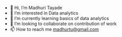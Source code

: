 - 👋 Hi, I’m Madhuri Tayade
- 👀 I’m interested in Data analytics
- 🌱 I’m currently learning basics of data analytics
- 💞️ I’m looking to collaborate on contribution of work
- 📫 How to reach me madhurtu@gmail.com

<!---
tayademadhuri/tayademadhuri is a ✨ special ✨ repository because its `README.md` (this file) appears on your GitHub profile.
You can click the Preview link to take a look at your changes.
--->

